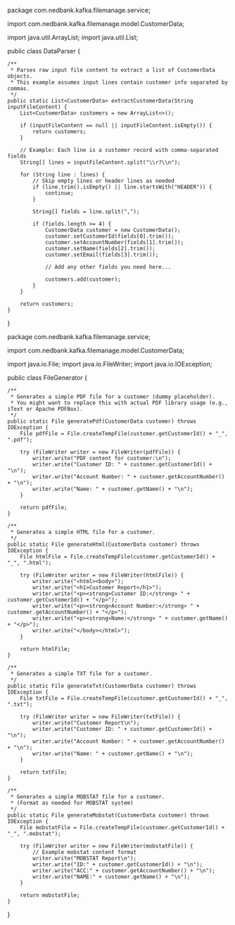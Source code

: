 package com.nedbank.kafka.filemanage.service;

import com.nedbank.kafka.filemanage.model.CustomerData;

import java.util.ArrayList;
import java.util.List;

public class DataParser {

    /**
     * Parses raw input file content to extract a list of CustomerData objects.
     * This example assumes input lines contain customer info separated by commas.
     */
    public static List<CustomerData> extractCustomerData(String inputFileContent) {
        List<CustomerData> customers = new ArrayList<>();

        if (inputFileContent == null || inputFileContent.isEmpty()) {
            return customers;
        }

        // Example: Each line is a customer record with comma-separated fields
        String[] lines = inputFileContent.split("\\r?\\n");

        for (String line : lines) {
            // Skip empty lines or header lines as needed
            if (line.trim().isEmpty() || line.startsWith("HEADER")) {
                continue;
            }

            String[] fields = line.split(",");

            if (fields.length >= 4) {
                CustomerData customer = new CustomerData();
                customer.setCustomerId(fields[0].trim());
                customer.setAccountNumber(fields[1].trim());
                customer.setName(fields[2].trim());
                customer.setEmail(fields[3].trim());

                // Add any other fields you need here...

                customers.add(customer);
            }
        }

        return customers;
    }
}

package com.nedbank.kafka.filemanage.service;

import com.nedbank.kafka.filemanage.model.CustomerData;

import java.io.File;
import java.io.FileWriter;
import java.io.IOException;

public class FileGenerator {

    /**
     * Generates a simple PDF file for a customer (dummy placeholder).
     * You might want to replace this with actual PDF library usage (e.g., iText or Apache PDFBox).
     */
    public static File generatePdf(CustomerData customer) throws IOException {
        File pdfFile = File.createTempFile(customer.getCustomerId() + "_", ".pdf");

        try (FileWriter writer = new FileWriter(pdfFile)) {
            writer.write("PDF content for customer:\n");
            writer.write("Customer ID: " + customer.getCustomerId() + "\n");
            writer.write("Account Number: " + customer.getAccountNumber() + "\n");
            writer.write("Name: " + customer.getName() + "\n");
        }

        return pdfFile;
    }

    /**
     * Generates a simple HTML file for a customer.
     */
    public static File generateHtml(CustomerData customer) throws IOException {
        File htmlFile = File.createTempFile(customer.getCustomerId() + "_", ".html");

        try (FileWriter writer = new FileWriter(htmlFile)) {
            writer.write("<html><body>");
            writer.write("<h1>Customer Report</h1>");
            writer.write("<p><strong>Customer ID:</strong> " + customer.getCustomerId() + "</p>");
            writer.write("<p><strong>Account Number:</strong> " + customer.getAccountNumber() + "</p>");
            writer.write("<p><strong>Name:</strong> " + customer.getName() + "</p>");
            writer.write("</body></html>");
        }

        return htmlFile;
    }

    /**
     * Generates a simple TXT file for a customer.
     */
    public static File generateTxt(CustomerData customer) throws IOException {
        File txtFile = File.createTempFile(customer.getCustomerId() + "_", ".txt");

        try (FileWriter writer = new FileWriter(txtFile)) {
            writer.write("Customer Report\n");
            writer.write("Customer ID: " + customer.getCustomerId() + "\n");
            writer.write("Account Number: " + customer.getAccountNumber() + "\n");
            writer.write("Name: " + customer.getName() + "\n");
        }

        return txtFile;
    }

    /**
     * Generates a simple MOBSTAT file for a customer.
     * (Format as needed for MOBSTAT system)
     */
    public static File generateMobstat(CustomerData customer) throws IOException {
        File mobstatFile = File.createTempFile(customer.getCustomerId() + "_", ".mobstat");

        try (FileWriter writer = new FileWriter(mobstatFile)) {
            // Example mobstat content format
            writer.write("MOBSTAT Report\n");
            writer.write("ID:" + customer.getCustomerId() + "\n");
            writer.write("ACC:" + customer.getAccountNumber() + "\n");
            writer.write("NAME:" + customer.getName() + "\n");
        }

        return mobstatFile;
    }
}
